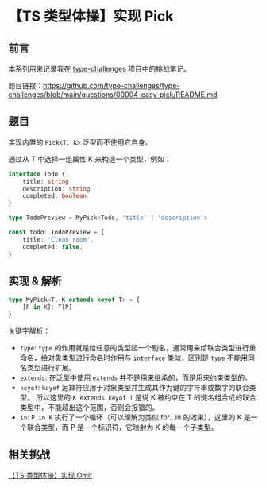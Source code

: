 # 【TS 类型体操】实现 Pick

## 前言

本系列用来记录我在 [type-challenges](https://github.com/type-challenges/type-challenges) 项目中的挑战笔记。

题目链接：https://github.com/type-challenges/type-challenges/blob/main/questions/00004-easy-pick/README.md

## 题目

实现内置的 `Pick<T, K>` 泛型而不使用它自身。

通过从 T 中选择一组属性 K 来构造一个类型，例如：

```ts
interface Todo {
    title: string
    description: string
    completed: boolean
}

type TodoPreview = MyPick<Todo, 'title' | 'description'>

const todo: TodoPreview = {
    title: 'Clean room',
    completed: false,
}
```

## 实现 & 解析

```ts
type MyPick<T, K extends keyof T> = {
    [P in K]: T[P]
}
```

关键字解析：

- `type`: `type` 的作用就是给任意的类型起一个别名，通常用来给联合类型进行重命名，给对象类型进行命名时作用与 `interface` 类似，区别是 `type` 不能用同名类型进行扩展。
- `extends`: 在泛型中使用 `extends` 并不是用来继承的，而是用来约束类型的。
- `keyof`: `keyof` 运算符应用于对象类型并生成其作为键的字符串或数字的联合类型。
  所以这里的 `K extends keyof T` 是说 K 被约束在 T 的键名组合成的联合类型中，不能超出这个范围，否则会报错的。
- `in`: `P in K` 执行了一个循环（可以理解为类似 for...in 的效果），这里的 K 是一个联合类型，而 P 是一个标识符，它映射为 K 的每一个子类型。

## 相关挑战

[【TS 类型体操】实现 Omit](./%E3%80%90TS%20%E7%B1%BB%E5%9E%8B%E4%BD%93%E6%93%8D%E3%80%91%E5%AE%9E%E7%8E%B0%20Omit.md)
